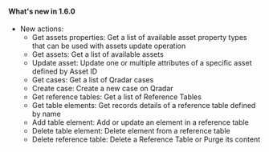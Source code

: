 #### What's new in 1.6.0
  
- New actions:
    - Get assets properties: Get a list of available asset property types that can be used with assets update operation
    - Get assets: Get a list of available assets
    - Update asset: Update one or multiple attributes of a specific asset defined by Asset ID
    - Get cases: Get a list of Qradar cases
    - Create case: Create a new case on Qradar
    - Get reference tables: Get a list of Reference Tables
    - Get table elements: Get records details of a reference table defined by name
    - Add table element: Add or update an element in a reference table
    - Delete table element: Delete element from a reference table
    - Delete reference table: Delete a Reference Table or Purge its content